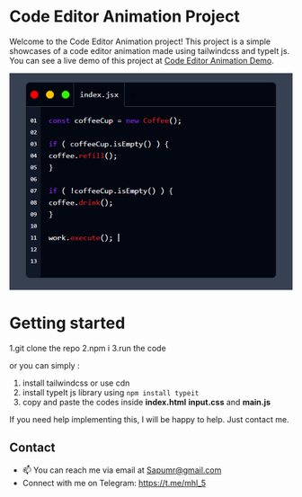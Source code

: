 # Code Editor Animation Project

Welcome to the Code Editor Animation project! This project is a simple showcases of a code editor animation made using tailwindcss and typeIt js. You can see a live demo of this project at [Code Editor Animation Demo](https://code-editor-anime.vercel.app/).

![Alt Text](./img/code-editor-anime.png)


# Getting started

1.git clone the repo
2.npm i
3.run the code

or you can simply :

1. install tailwindcss or use cdn
2. install typeIt js library using ```npm install typeit ```
3. copy and paste the codes inside **index.html** **input.css** and **main.js**

If you need help implementing this, I will be happy to help. Just contact me.

## Contact

- 📫 You can reach me via email at Sapumr@gmail.com
- Connect with me on Telegram: https://t.me/mhl_5

